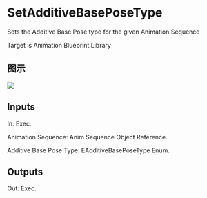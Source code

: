 # SetAdditiveBasePoseType

Sets the Additive Base Pose type for the given Animation Sequence

Target is Animation Blueprint Library

## 图示

![]($-20221218-17511703.png)

## Inputs

In: Exec.

Animation Sequence: Anim Sequence Object Reference.

Additive Base Pose Type: EAdditiveBasePoseType Enum.  

## Outputs

Out: Exec.

